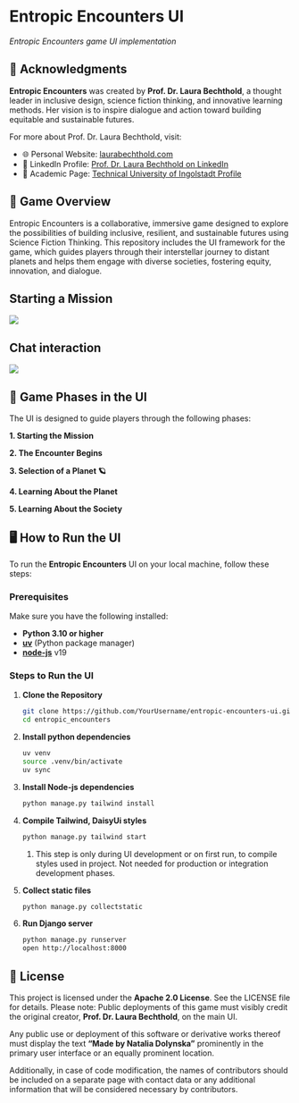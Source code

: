 # Entropic Encounters UI
<em>Entropic Encounters game UI implementation</em>

## 🤝 Acknowledgments

**Entropic Encounters** was created by **Prof. Dr. Laura Bechthold**, a thought leader in inclusive design, science
fiction thinking, and innovative learning methods. Her vision is to inspire dialogue and action toward building
equitable and sustainable futures.

For more about Prof. Dr. Laura Bechthold, visit:

- 🌐 Personal Website: [laurabechthold.com](https://laurabechthold.com/)
- 💼 LinkedIn Profile: [Prof. Dr. Laura Bechthold on LinkedIn](https://www.linkedin.com/in/laurabechthold/)
- 🏫 Academic Page: [Technical University of Ingolstadt Profile](https://www.thi.de/personen/prof-dr-laura-bechthold/)

## 🚀 Game Overview

Entropic Encounters is a collaborative, immersive game designed to explore the possibilities of building inclusive,
resilient, and sustainable futures using Science Fiction Thinking. This repository includes the UI framework for the
game, which guides players through their interstellar journey to distant planets and helps them engage with diverse
societies, fostering equity, innovation, and dialogue.

## Starting a Mission
![](https://github.com/NataliaDolynska/entropic_encounters_ui/blob/master/docs/gifs/main.gif)

## Chat interaction
![](https://github.com/NataliaDolynska/entropic_encounters_ui/blob/master/docs/gifs/chat.gif)

## 🌌 Game Phases in the UI

The UI is designed to guide players through the following phases:

**1. Starting the Mission**

**2. The Encounter Begins**

**3. Selection of a Planet 🪐**

**4. Learning About the Planet**

**5. Learning About the Society**

## 🖥️ How to Run the UI

To run the **Entropic Encounters** UI on your local machine, follow these steps:

### Prerequisites

Make sure you have the following installed:

- **Python 3.10 or higher**
- **[uv](https://astral.sh/blog/uv)** (Python package manager)
- **[node-js](https://nodejs.org/en/download)**  v19

### Steps to Run the UI

1. **Clone the Repository**
   ```bash
   git clone https://github.com/YourUsername/entropic-encounters-ui.git
   cd entropic_encounters
   ```
2. **Install python dependencies**
   ```bash
   uv venv 
   source .venv/bin/activate   
   uv sync 
   ```

3. **Install Node-js dependencies**
   ```bash
   python manage.py tailwind install
   ```

4. **Compile Tailwind, DaisyUi styles**
   ```bash
   python manage.py tailwind start
   ```
    1. This step is only during UI development or on first run, to compile styles used in project. Not needed for
       production or integration
       development phases.


5. **Collect static files**
   ```bash
   python manage.py collectstatic
   ```
6. **Run Django server**
   ```bash 
   python manage.py runserver
   open http://localhost:8000
   ```

## 📄 License

This project is licensed under the **Apache 2.0 License**. See the LICENSE file for details.
Please note: Public deployments of this game must visibly credit the original creator, **Prof. Dr. Laura Bechthold**, on the main UI.

Any public use or deployment of this software or derivative works thereof must display the text **“Made by Natalia Dolynska”** prominently in the primary user interface or an equally prominent location. 

Additionally, in case of code modification, the names of contributors should be included on a separate page with contact data or any additional information that will be considered necessary by contributors.
